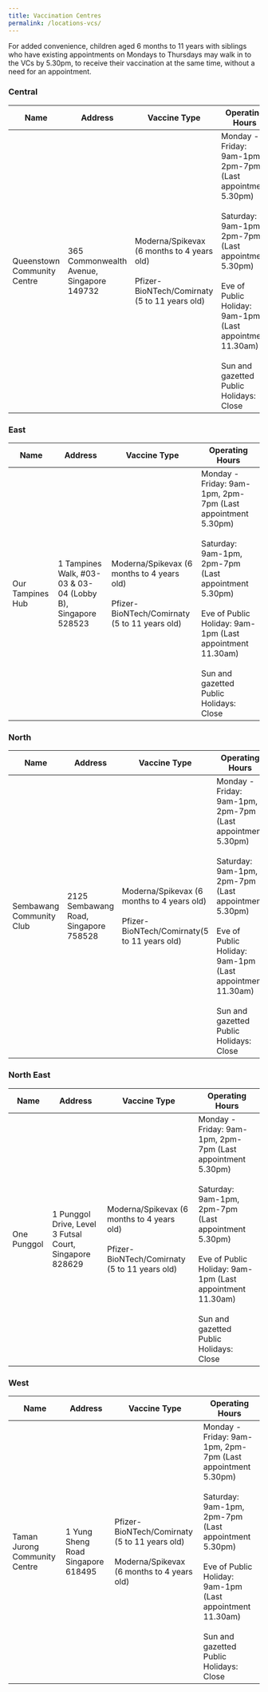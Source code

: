 ```yaml
---
title: Vaccination Centres
permalink: /locations-vcs/
---
```

For added convenience, children aged 6 months to 11 years with siblings who have existing appointments on Mondays to Thursdays may walk in to the VCs by 5.30pm, to receive their vaccination at the same time, without a need for an appointment.

### **Central**
<table>
  <thead>
    <tr>
      <th>Name</th>
      <th>Address</th>
			<th>Vaccine Type</th>
			<th>Operating Hours</th>
    </tr>
  </thead>
  <tbody>	
    <tr>
      <td>Queenstown
Community Centre </td>
      <td>365 Commonwealth Avenue, Singapore
149732</td>
			<td>Moderna/Spikevax (6
months to 4 years old)<br><br>
Pfizer-
BioNTech/Comirnaty
(5 to 11 years old)</td>
			<td>Monday - Friday: 9am-1pm, 2pm-7pm (Last appointment 5.30pm)<br><br>Saturday: 9am-1pm, 2pm-7pm (Last appointment 5.30pm)<br><br>Eve of Public Holiday: 9am-1pm (Last appointment 11.30am)<br><br>Sun and gazetted Public Holidays: Close</td>
    </tr>		
	</tbody>
</table>

### **East**
<table>
  <thead>
    <tr>
      <th>Name</th>
      <th>Address</th>
			<th>Vaccine Type</th>
			<th>Operating Hours</th>
    </tr>
  </thead>
  <tbody>	
    <tr>
      <td>Our Tampines Hub</td>
      <td>1 Tampines Walk, #03-03 & 03-04
(Lobby B), Singapore 528523</td>
			<td>Moderna/Spikevax (6
months to 4 years old)<br><br>
Pfizer-BioNTech/Comirnaty (5 to 11 years old)</td>
			<td>Monday - Friday: 9am-1pm, 2pm-7pm (Last appointment 5.30pm)<br><br>Saturday: 9am-1pm, 2pm-7pm (Last appointment 5.30pm)<br><br>Eve of Public Holiday: 9am-1pm (Last appointment 11.30am)<br><br>Sun and gazetted Public Holidays: Close</td>
    </tr>
	</tbody>
</table>

### **North**
<table>
  <thead>
    <tr>
      <th>Name</th>
      <th>Address</th>
			<th>Vaccine Type</th>
			<th>Operating Hours</th>
    </tr>
  </thead>
  <tbody>	
    <tr>
      <td>Sembawang Community Club</td>
      <td>2125 Sembawang Road, Singapore
758528</td>
			<td>Moderna/Spikevax (6
months to 4 years old)<br><br>
Pfizer-BioNTech/Comirnaty(5 to 11 years old)</td>
			<td>Monday - Friday: 9am-1pm, 2pm-7pm (Last appointment 5.30pm)<br><br>Saturday: 9am-1pm, 2pm-7pm (Last appointment 5.30pm)<br><br>Eve of Public Holiday: 9am-1pm (Last appointment 11.30am)<br><br>Sun and gazetted Public Holidays: Close</td>
    </tr>
	</tbody>
</table>

### **North East**
<table>
  <thead>
    <tr>
      <th>Name</th>
      <th>Address</th>
			<th>Vaccine Type</th>
			<th>Operating Hours</th>
    </tr>
  </thead>
  <tbody>	
    <tr>
      <td>One Punggol</td>
      <td>1 Punggol Drive, Level 3 Futsal Court,
Singapore 828629</td>
			<td>Moderna/Spikevax (6 months to 4 years old)<br><br>
Pfizer- BioNTech/Comirnaty (5 to 11 years old)</td>
<td>Monday - Friday: 9am-1pm, 2pm-7pm (Last appointment 5.30pm)<br><br>Saturday: 9am-1pm, 2pm-7pm (Last appointment 5.30pm)<br><br>Eve of Public Holiday: 9am-1pm (Last appointment 11.30am)<br><br>Sun and gazetted Public Holidays: Close</td>			
   </tr>
	</tbody>
</table>

### **West**
<table>
  <thead>
    <tr>
      <th>Name</th>
      <th>Address</th>
			<th>Vaccine Type</th>
			<th>Operating Hours</th>
    </tr>
  </thead>
  <tbody>	
			 <tr>
      <td>Taman Jurong Community Centre</td>
      <td>1 Yung Sheng Road Singapore 618495</td>
			<td>Pfizer- BioNTech/Comirnaty (5 to 11 years old)<br><br> Moderna/Spikevax (6 months to 4 years old)</td>
			<td>Monday - Friday: 9am-1pm, 2pm-7pm (Last appointment 5.30pm)<br><br>Saturday: 9am-1pm, 2pm-7pm (Last appointment 5.30pm)<br><br>Eve of Public Holiday: 9am-1pm (Last appointment 11.30am)<br><br>Sun and gazetted Public Holidays: Close</td>